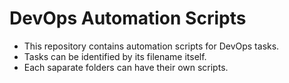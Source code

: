 # DevOps Automation Scripts

- This repository contains automation scripts for DevOps tasks.
- Tasks can be identified by its filename itself.
- Each saparate folders can have their own scripts.
